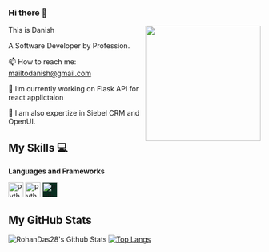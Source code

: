 ### Hi there 👋
<img align='right' src="https://media.giphy.com/media/M9gbBd9nbDrOTu1Mqx/giphy.gif" width="230">

This is Danish 

A Software Developer by Profession.

📫 How to reach me: mailtodanish@gmail.com

🔭 I’m currently working on Flask API for react applictaion

🌱 I am also expertize in Siebel CRM and OpenUI.

## My Skills :computer:

 **Languages and Frameworks**
 
  <img alt="Python" width="30px" src="https://simpleicons.org/icons/python.svg"/>   
  <img alt="Python" width="30px" src="https://simpleicons.org/icons/flask.svg"/>  
<img style="background-color: rgb(9, 46, 32);" alt="Python" width="30px" src="https://simpleicons.org/icons/django.svg" />


## **My GitHub Stats**

<img align="left" alt="RohanDas28's Github Stats" src="https://github-readme-stats.vercel.app/api?username=mailtodanish&show_icons=true&hide_border=true" />

[![Top Langs](https://github-readme-stats.vercel.app/api/top-langs/?username=mailtodanish&layout=compact)](https://github.com/mailtodanish/github-readme-stats)

<!--
**mailtodanish/mailtodanish** is a ✨ _special_ ✨ repository because its `README.md` (this file) appears on your GitHub profile.

Here are some ideas to get you started:

- 🔭 I’m currently working on ...
- 🌱 I’m currently learning ...
- 👯 I’m looking to collaborate on ...
- 🤔 I’m looking for help with ...
- 💬 Ask me about ...
- 📫 How to reach me: ...
- 😄 Pronouns: ...
- ⚡ Fun fact: ...
-->
